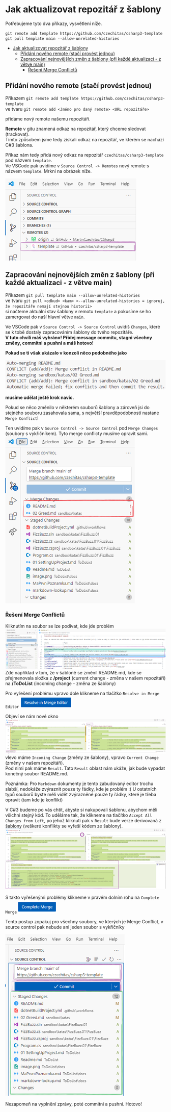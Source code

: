 # Jak aktualizovat repozitář z šablony

Potřebujeme tyto dva příkazy, vysvětlení níže.

```git
git remote add template https://github.com/czechitas/csharp3-template
git pull template main --allow-unrelated-histories
```

- [Jak aktualizovat repozitář z šablony](#jak-aktualizovat-repozitář-z-šablony)
  - [Přidání nového remote (stačí provést jednou)](#přidání-nového-remote-stačí-provést-jednou)
  - [Zapracování nejnovějších změn z šablony (při každé aktualizaci - z větve main)](#zapracování-nejnovějších-změn-z-šablony-při-každé-aktualizaci---z-větve-main)
    - [Řešení Merge Conflictů](#řešení-merge-conflictů)

## Přidání nového remote (stačí provést jednou)

Příkazem `git remote add template https://github.com/czechitas/csharp3-template`\
ve tvaru `git remote add <Jméno pro daný remote> <URL repozitáře>`

přidáme nový remote našemu repozitáři.

**Remote** v gitu znamená odkaz na repozitář, který chceme sledovat (trackovat).\
Tímto způsobem jsme tedy získali odkaz na repozitář, ve kterém se nachází C#3 šablona.

Příkaz nám tedy přidá nový odkaz na repozitář `czechitas/csharp3-template` pod názvem `template`. \
Ve VSCode pak uvidíme v `Source Control -> Remotes` nový remote s názvem `template`. Mrkni na obrázek níže.

![alt text](image.png)

## Zapracování nejnovějších změn z šablony (při každé aktualizaci - z větve main)

Příkazem `git pull template main --allow-unrelated-histories`\
ve tvaru `git pull <odkud> <kam> <--allow-unrelated-histories = ignoruj, že repozitáře nemají stejnou historii>`\
si načteme aktuální stav šablony v remotu `template` a pokusíme se ho zamergovat do naší hlavní větve `main`.

Ve VSCode pak v `Source Control -> Source Control` uvidíš `Changes`, které se k tobě dostaly zapracováním šablony do tvého repozitáře.\
**V tuto chvíli máš vyhráno! Přidej message commitu, stagni všechny změny, commitni a pushni a máš hotovo!**

**Pokud se ti však ukázalo v konzoli něco podobného jako**

![alt text](image-3.png)

**musíme udělat ještě krok navíc.**

Pokud se něco změnilo v některém souborů šablony a zároveň jsi do stejného souboru zasahovala sama, s největší pravděpodobností nastane `Merge Conflict`!

Ten uvidíme pak v `Source Control -> Source Control`
pod `Merge Changes` (soubory s vykřičníkem). Tyto merge conflicty musíme opravit sami.
![alt text](image-2.png)

### Řešení Merge Conflictů

Kliknutím na soubor se lze podívat, kde jde problém
![alt text](image-4.png)
Zde například v tom, že v šabloně se změnil README.md, kde se přejmenovala složka z **/project** (current change - změna v našem repozitáři) na **/ToDoList** (incoming change - změna ze šablony)

Pro vyřešení problému vpravo dole klikneme na tlačítko `Resolve in Merge Editor` ![alt text](image-5.png)

Objeví se nám nové okno
![alt text](image-6.png)
vlevo máme `Incoming Change` (změny ze šablony), vpravo `Current Change` (změny v našem repozitáři).\
Pod nimi pak máme `Result`. Tato `Result` oblast nám ukáže, jak bude vypadat konečný soubor README.md.

Poznámka: Pro `Markdown` dokumenty je tento zabudovaný editor trochu slabší, nedokáže zvýraznit pouze ty řádky, kde je problém :( U ostatních typů souborů byste měli vidět zvýrazněné pouze ty řádky, které je třeba opravit (tam kde je konflikt)

V C#3 budeme po vás chtít, abyste si nakupovali šablonu, abychom měli všichni stejný kód.
To uděláme tak, že klikneme na tlačítko `Accept All Changes from Left`, po jehož kliknutí pak v `Result` bude verze derivovaná z šablony (veškeré konflikty se vyřeší kódem ze šablony).
![alt text](image-7.png)

S takto vyřešenými problémy klikneme v pravém dolním rohu na `Complete Merge` ![alt text](image-8.png)

Tento postup zopakuj pro všechny soubory, ve kterých je Merge Conflict, v source control pak nebude ani jeden soubor s vykřičníky

![alt text](image-9.png)

Nezapomeň na vyplnění zprávy, poté commitni a pushni.
Hotovo!
